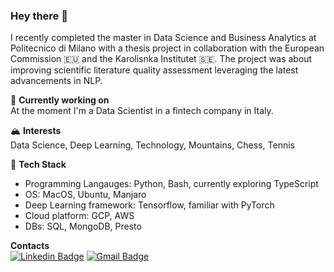 ### Hey there 👋  

I recently completed the master in Data Science and Business Analytics at Politecnico di Milano with a thesis project in collaboration with the European Commission 🇪🇺 and the Karolisnka Institutet 🇸🇪. The project was about improving scientific literature quality assessment leveraging the latest advancements in NLP.

🔭 **Currently working on**  
At the moment I'm a Data Scientist in a fintech company in Italy.

🏔️ **Interests**  
Data Science, Deep Learning, Technology, Mountains, Chess, Tennis 

🐍 **Tech Stack**  
- Programming Langauges: Python, Bash, currently exploring TypeScript  
- OS: MacOS, Ubuntu, Manjaro  
- Deep Learning framework: Tensorflow, familiar with PyTorch
- Cloud platform: GCP, AWS  
- DBs: SQL, MongoDB, Presto  

**Contacts**  
[![Linkedin Badge](https://img.shields.io/badge/-giacomomiolo-darkblue?style=flat-square&logo=Linkedin&logoColor=white&link=https://www.linkedin.com/in/giacomo-miolo-83a49ba4/)](https://www.linkedin.com/in/giacomo-miolo/) [![Gmail Badge](https://img.shields.io/badge/-giacomo.miolo@gmail.com-purple?style=flat-square&logo=Gmail&logoColor=white)](https://mail.google.com/mail/?view=cm&source=mailto&to=giacomo.miolo@gmail.com)  

<!--
**giacomomiolo/giacomomiolo** is a ✨ _special_ ✨ repository because its `README.md` (this file) appears on your GitHub profile.
![Top Languages Card](https://github-readme-stats.vercel.app/api/top-langs/?username=giacomomiolo&layout=compact)


